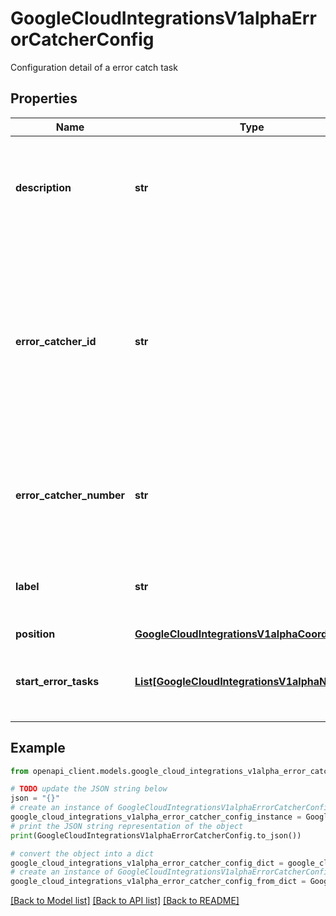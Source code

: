 # GoogleCloudIntegrationsV1alphaErrorCatcherConfig

Configuration detail of a error catch task

## Properties

Name | Type | Description | Notes
------------ | ------------- | ------------- | -------------
**description** | **str** | Optional. User-provided description intended to give more business context about the error catcher config. | [optional] 
**error_catcher_id** | **str** | Required. An error catcher id is string representation for the error catcher config. Within a workflow, error_catcher_id uniquely identifies an error catcher config among all error catcher configs for the workflow | [optional] 
**error_catcher_number** | **str** | Required. A number to uniquely identify each error catcher config within the workflow on UI. | [optional] 
**label** | **str** | Optional. The user created label for a particular error catcher. Optional. | [optional] 
**position** | [**GoogleCloudIntegrationsV1alphaCoordinate**](GoogleCloudIntegrationsV1alphaCoordinate.md) |  | [optional] 
**start_error_tasks** | [**List[GoogleCloudIntegrationsV1alphaNextTask]**](GoogleCloudIntegrationsV1alphaNextTask.md) | Required. The set of start tasks that are to be executed for the error catch flow | [optional] 

## Example

```python
from openapi_client.models.google_cloud_integrations_v1alpha_error_catcher_config import GoogleCloudIntegrationsV1alphaErrorCatcherConfig

# TODO update the JSON string below
json = "{}"
# create an instance of GoogleCloudIntegrationsV1alphaErrorCatcherConfig from a JSON string
google_cloud_integrations_v1alpha_error_catcher_config_instance = GoogleCloudIntegrationsV1alphaErrorCatcherConfig.from_json(json)
# print the JSON string representation of the object
print(GoogleCloudIntegrationsV1alphaErrorCatcherConfig.to_json())

# convert the object into a dict
google_cloud_integrations_v1alpha_error_catcher_config_dict = google_cloud_integrations_v1alpha_error_catcher_config_instance.to_dict()
# create an instance of GoogleCloudIntegrationsV1alphaErrorCatcherConfig from a dict
google_cloud_integrations_v1alpha_error_catcher_config_from_dict = GoogleCloudIntegrationsV1alphaErrorCatcherConfig.from_dict(google_cloud_integrations_v1alpha_error_catcher_config_dict)
```
[[Back to Model list]](../README.md#documentation-for-models) [[Back to API list]](../README.md#documentation-for-api-endpoints) [[Back to README]](../README.md)


